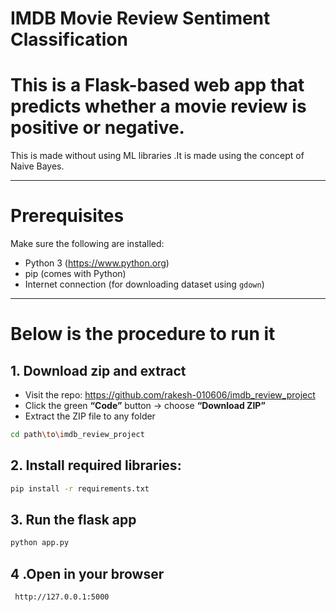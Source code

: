 # IMDB Movie Review Sentiment Classification

# This is a Flask-based web app that predicts whether a movie review is positive or negative.

This is made without using ML libraries .It is made using the concept of Naive Bayes.
 
 ---
 # Prerequisites

Make sure the following are installed:

- Python 3 (https://www.python.org)
- pip (comes with Python)
- Internet connection (for downloading dataset using `gdown`)

---
# Below is the procedure to run it

## 1. Download zip and extract
- Visit the repo: https://github.com/rakesh-010606/imdb_review_project  
- Click the green **“Code”** button → choose **“Download ZIP”**
- Extract the ZIP file to any folder
```bash
cd path\to\imdb_review_project
```
## 2. Install required libraries:
```bash
pip install -r requirements.txt
```
## 3. Run the flask app
```bash
python app.py
```
## 4 .Open in your browser
```
 http://127.0.0.1:5000
```

